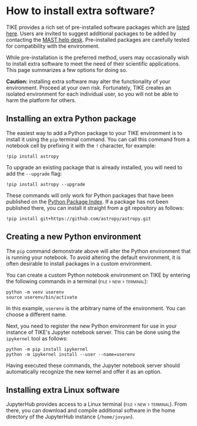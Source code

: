 # How to install extra software?

TIKE provides a rich set of pre-installed software packages which are [listed here](software-installed.md). Users are invited to suggest additional packages to be added by contacting the [MAST help desk](mailto:archive@stsci.edu). Pre-installed packages are carefully tested for compatibility with the environment.

While pre-installation is the preferred method, users may occasionally wish to install extra software to meet the need of their scientific applications. This page summarizes a few options for doing so.

**Caution:** installing extra software may alter the functionality of your environment. Proceed at your own risk. Fortunately, TIKE creates an isolated environment for each individual user, so you will not be able to harm the platform for others.


## Installing an extra Python package

The easiest way to add a Python package to your TIKE environment is to install it using the `pip` terminal command. You can call this command from a notebook cell by prefixing it with the `!` character, for example:

```
!pip install astropy
```

To upgrade an existing package that is already installed, you will need to add the `--upgrade` flag:

```
!pip install astropy --upgrade
```

These commands will only work for Python packages that have been published on the [Python Package Index](https://pypi.org). If a package has not been published there, you can install it straight from a git repository as follows:

```
!pip install git+https://github.com/astropy/astropy.git 
```


## Creating a new Python environment

The `pip` command demonstrate above will alter the Python environment that is running your notebook. To avoid altering the default environment, it is often desirable to install packages in a custom environment.

You can create a custom Python notebook environment on TIKE by entering the following commands in a terminal (<span style="font-variant:small-caps;">file › new › terminal</span>):

```
python -m venv userenv
source userenv/bin/activate
```

In this example, `userenv` is the arbitrary name of the environment. You can choose a different name. 

Next, you need to register the new Python environment for use in your instance of TIKE's Jupyter notebook server. This can be done using the `ipykernel` tool as follows:

```
python -m pip install ipykernel
python -m ipykernel install --user --name=userenv
```

Having executed these commands, the Jupyter notebook server should automatically recognize the new kernel and offer it as an option.


## Installing extra Linux software

JupyterHub provides access to a Linux terminal (<span style="font-variant:small-caps;">file › new › terminal</span>). From there, you can download and compile additional software in the home directory of the JupyterHub instance (`/home/jovyan`).